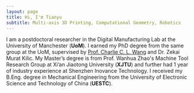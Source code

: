 ```yaml
---
layout: page
title: Hi, I'm Tianyu
subtitle: Multi-axis 3D Printing, Computational Geometry, Robotics
---
```

I am a postdoctoral researcher in the Digital Manufacturing Lab at the University of Manchester (**UoM**). I earned my PhD degree from the same group at the UoM, supervised by [Prof. Charlie C. L. Wang](https://mewangcl.github.io/) and Dr. Zekai Murat Kilic. My Master’s degree is from  Prof. Wanhua Zhao's Machine Tool  Research Group at Xi’an Jiaotong University (**XJTU**) and further had 1 year of industry experience at Shenzhen Inovance Technology. I received my ​B.Eng. degree in Mechanical Engineering from the University of Electronic Science and Technology of China (**UESTC**).
